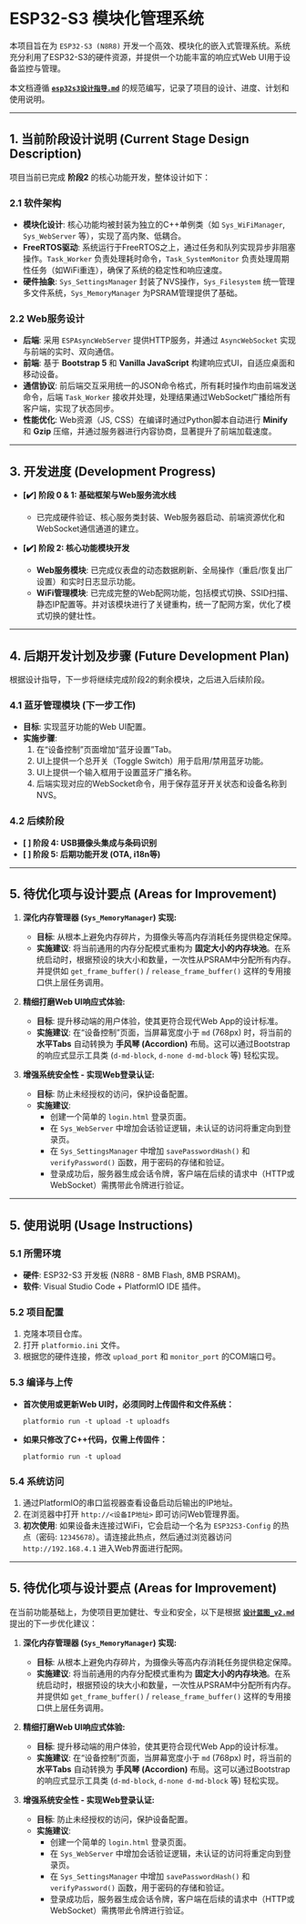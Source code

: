 # ESP32-S3 模块化管理系统

本项目旨在为 `ESP32-S3 (N8R8)` 开发一个高效、模块化的嵌入式管理系统。系统充分利用了ESP32-S3的硬件资源，并提供一个功能丰富的响应式Web UI用于设备监控与管理。

本文档遵循 **[`esp32s3设计指导.md`](esp32s3设计指导.md)** 的规范编写，记录了项目的设计、进度、计划和使用说明。

---

## 1. 当前阶段设计说明 (Current Stage Design Description)

项目当前已完成 **阶段2** 的核心功能开发，整体设计如下：

### 2.1 软件架构
-   **模块化设计**: 核心功能均被封装为独立的C++单例类（如 `Sys_WiFiManager`, `Sys_WebServer` 等），实现了高内聚、低耦合。
-   **FreeRTOS驱动**: 系统运行于FreeRTOS之上，通过任务和队列实现异步非阻塞操作。`Task_Worker` 负责处理耗时命令，`Task_SystemMonitor` 负责处理周期性任务（如WiFi重连），确保了系统的稳定性和响应速度。
-   **硬件抽象**: `Sys_SettingsManager` 封装了NVS操作，`Sys_Filesystem` 统一管理多文件系统，`Sys_MemoryManager` 为PSRAM管理提供了基础。

### 2.2 Web服务设计
-   **后端**: 采用 `ESPAsyncWebServer` 提供HTTP服务，并通过 `AsyncWebSocket` 实现与前端的实时、双向通信。
-   **前端**: 基于 **Bootstrap 5** 和 **Vanilla JavaScript** 构建响应式UI，自适应桌面和移动设备。
-   **通信协议**: 前后端交互采用统一的JSON命令格式，所有耗时操作均由前端发送命令，后端 `Task_Worker` 接收并处理，处理结果通过WebSocket广播给所有客户端，实现了状态同步。
-   **性能优化**: Web资源（JS, CSS）在编译时通过Python脚本自动进行 **Minify** 和 **Gzip** 压缩，并通过服务器进行内容协商，显著提升了前端加载速度。

---

## 3. 开发进度 (Development Progress)

-   **[✔️] 阶段 0 & 1: 基础框架与Web服务流水线**
    -   已完成硬件验证、核心服务类封装、Web服务器启动、前端资源优化和WebSocket通信通道的建立。

-   **[✔️] 阶段 2: 核心功能模块开发**
    -   **Web服务模块**: 已完成仪表盘的动态数据刷新、全局操作（重启/恢复出厂设置）和实时日志显示功能。
    -   **WiFi管理模块**: 已完成完整的Web配网功能，包括模式切换、SSID扫描、静态IP配置等。并对该模块进行了关键重构，统一了配网方案，优化了模式切换的健壮性。

---

## 4. 后期开发计划及步骤 (Future Development Plan)

根据设计指导，下一步将继续完成阶段2的剩余模块，之后进入后续阶段。

### 4.1 蓝牙管理模块 (下一步工作)
-   **目标**: 实现蓝牙功能的Web UI配置。
-   **实施步骤**:
    1.  在“设备控制”页面增加“蓝牙设置”Tab。
    2.  UI上提供一个总开关（Toggle Switch）用于启用/禁用蓝牙功能。
    3.  UI上提供一个输入框用于设置蓝牙广播名称。
    4.  后端实现对应的WebSocket命令，用于保存蓝牙开关状态和设备名称到NVS。

### 4.2 后续阶段
-   **[ ] 阶段 4: USB摄像头集成与条码识别**
-   **[ ] 阶段 5: 后期功能开发 (OTA, i18n等)**

---

## 5. 待优化项与设计要点 (Areas for Improvement)
1.  **深化内存管理器 (`Sys_MemoryManager`) 实现:**
    *   **目标**: 从根本上避免内存碎片，为摄像头等高内存消耗任务提供稳定保障。
    *   **实施建议**: 将当前通用的内存分配模式重构为 **固定大小的内存块池**。在系统启动时，根据预设的块大小和数量，一次性从PSRAM中分配所有内存。并提供如 `get_frame_buffer()` / `release_frame_buffer()` 这样的专用接口供上层任务调用。

2.  **精细打磨Web UI响应式体验:**
    *   **目标**: 提升移动端的用户体验，使其更符合现代Web App的设计标准。
    *   **实施建议**: 在“设备控制”页面，当屏幕宽度小于 `md` (768px) 时，将当前的 **水平Tabs** 自动转换为 **手风琴 (Accordion)** 布局。这可以通过Bootstrap的响应式显示工具类 (`d-md-block`, `d-none d-md-block` 等) 轻松实现。

3.  **增强系统安全性 - 实现Web登录认证:**
    *   **目标**: 防止未经授权的访问，保护设备配置。
    *   **实施建议**:
        *   创建一个简单的 `login.html` 登录页面。
        *   在 `Sys_WebServer` 中增加会话验证逻辑，未认证的访问将重定向到登录页。
        *   在 `Sys_SettingsManager` 中增加 `savePasswordHash()` 和 `verifyPassword()` 函数，用于密码的存储和验证。
        *   登录成功后，服务器生成会话令牌，客户端在后续的请求中（HTTP或WebSocket）需携带此令牌进行验证。
---

## 5. 使用说明 (Usage Instructions)

### 5.1 所需环境
-   **硬件**: ESP32-S3 开发板 (N8R8 - 8MB Flash, 8MB PSRAM)。
-   **软件**: Visual Studio Code + PlatformIO IDE 插件。

### 5.2 项目配置
1.  克隆本项目仓库。
2.  打开 `platformio.ini` 文件。
3.  根据您的硬件连接，修改 `upload_port` 和 `monitor_port` 的COM端口号。

### 5.3 编译与上传
-   **首次使用或更新Web UI时，必须同时上传固件和文件系统：**
    ```shell
    platformio run -t upload -t uploadfs
    ```
-   **如果只修改了C++代码，仅需上传固件：**
    ```shell
    platformio run -t upload
    ```

### 5.4 系统访问
1.  通过PlatformIO的串口监视器查看设备启动后输出的IP地址。
2.  在浏览器中打开 `http://<设备IP地址>` 即可访问Web管理界面。
3.  **初次使用**: 如果设备未连接过WiFi，它会启动一个名为 `ESP32S3-Config` 的热点（密码: `12345678`）。请连接此热点，然后通过浏览器访问 `http://192.168.4.1` 进入Web界面进行配网。


---

## 5. 待优化项与设计要点 (Areas for Improvement)

在当前功能基础上，为使项目更加健壮、专业和安全，以下是根据 **[`设计蓝图_v2.md`](设计蓝图_v2.md)** 提出的下一步优化建议：

1.  **深化内存管理器 (`Sys_MemoryManager`) 实现:**
    *   **目标**: 从根本上避免内存碎片，为摄像头等高内存消耗任务提供稳定保障。
    *   **实施建议**: 将当前通用的内存分配模式重构为 **固定大小的内存块池**。在系统启动时，根据预设的块大小和数量，一次性从PSRAM中分配所有内存。并提供如 `get_frame_buffer()` / `release_frame_buffer()` 这样的专用接口供上层任务调用。

2.  **精细打磨Web UI响应式体验:**
    *   **目标**: 提升移动端的用户体验，使其更符合现代Web App的设计标准。
    *   **实施建议**: 在“设备控制”页面，当屏幕宽度小于 `md` (768px) 时，将当前的 **水平Tabs** 自动转换为 **手风琴 (Accordion)** 布局。这可以通过Bootstrap的响应式显示工具类 (`d-md-block`, `d-none d-md-block` 等) 轻松实现。

3.  **增强系统安全性 - 实现Web登录认证:**
    *   **目标**: 防止未经授权的访问，保护设备配置。
    *   **实施建议**:
        *   创建一个简单的 `login.html` 登录页面。
        *   在 `Sys_WebServer` 中增加会话验证逻辑，未认证的访问将重定向到登录页。
        *   在 `Sys_SettingsManager` 中增加 `savePasswordHash()` 和 `verifyPassword()` 函数，用于密码的存储和验证。
        *   登录成功后，服务器生成会话令牌，客户端在后续的请求中（HTTP或WebSocket）需携带此令牌进行验证。
